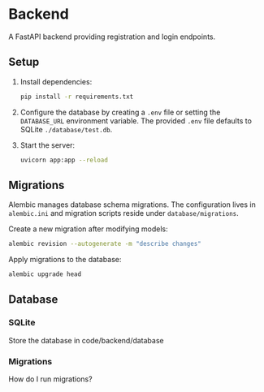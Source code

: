# Backend

A FastAPI backend providing registration and login endpoints.

## Setup

1. Install dependencies:

   ```bash
   pip install -r requirements.txt
   ```

2. Configure the database by creating a `.env` file or setting the `DATABASE_URL` environment variable.
   The provided `.env` file defaults to SQLite `./database/test.db`.
3. Start the server:

   ```bash
   uvicorn app:app --reload
   ```

## Migrations

Alembic manages database schema migrations. The configuration lives in
`alembic.ini` and migration scripts reside under `database/migrations`.

Create a new migration after modifying models:

```bash
alembic revision --autogenerate -m "describe changes"
```

Apply migrations to the database:

```bash
alembic upgrade head
```

## Database

### SQLite

Store the database in code/backend/database

### Migrations

How do I run migrations?
